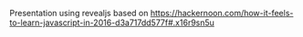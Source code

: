 Presentation using revealjs based on https://hackernoon.com/how-it-feels-to-learn-javascript-in-2016-d3a717dd577f#.x16r9sn5u